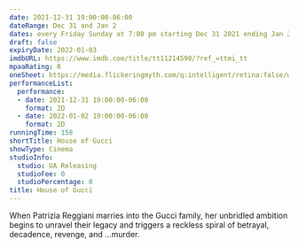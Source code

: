 ```yaml
---
date: 2021-12-31 19:00:00-06:00
dateRange: Dec 31 and Jan 2
dates: every Friday Sunday at 7:00 pm starting Dec 31 2021 ending Jan 2  2022
draft: false
expiryDate: 2022-01-03
imdbURL: https://www.imdb.com/title/tt11214590/?ref_=ttmi_tt
mpaaRating: R
oneSheet: https://media.flickeringmyth.com/q:intelligent/retina:false/webp:false/w:1/url:https://cdn.flickeringmyth.com/wp-content/uploads/2021/07/house-of-gucci-character-poster-lady-gaga-600x889.jpg
performanceList:
  performance:
  - date: 2021-12-31 19:00:00-06:00
    format: 2D
  - date: 2022-01-02 19:00:00-06:00
    format: 2D
runningTime: 158
shortTitle: House of Gucci
showType: Cinema
studioInfo:
  studio: UA Releasing
  studioFee: 0
  studioPercentage: 0
title: House of Gucci
---
```


When Patrizia Reggiani marries into the Gucci family, her unbridled ambition begins to unravel their legacy and triggers a reckless spiral of betrayal, decadence, revenge, and ...murder.